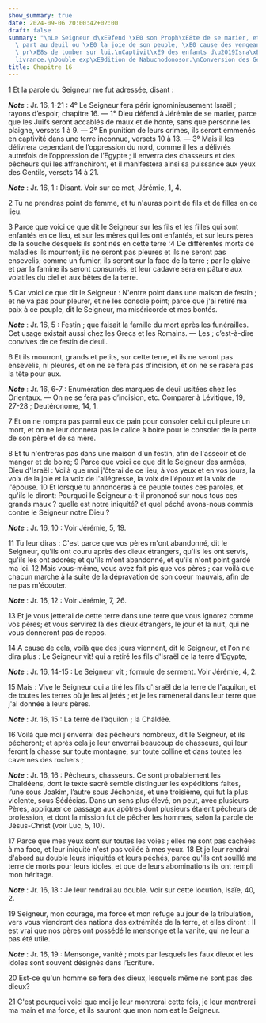 ```yaml
---
show_summary: true
date: 2024-09-06 20:00:42+02:00
draft: false
summary: "\nLe Seigneur d\xE9fend \xE0 son Proph\xE8te de se marier, et de prendre\
  \ part au deuil ou \xE0 la joie de son peuple, \xE0 cause des vengeances qui sont\
  \ pr\xE8s de tomber sur lui.\nCaptivit\xE9 des enfants d\u2019Isra\xEBl, leur d\xE9\
  livrance.\nDouble exp\xE9dition de Nabuchodonosor.\nConversion des Gentils.\n"
title: Chapitre 16
---
```





1 Et la parole du Seigneur me fut adressée, disant :

***Note*** :  Jr. 16, 1-21 : 4° Le Seigneur fera périr ignominieusement Israël ; rayons d’espoir, chapitre 16. ― 1° Dieu défend à Jérémie de se marier, parce que les Juifs seront accablés de maux et de honte, sans que personne les plaigne, versets 1 à 9. ― 2° En punition de leurs crimes, ils seront emmenés en captivité dans une terre inconnue, versets 10 à 13. ― 3° Mais il les délivrera cependant de l’oppression du nord, comme il les a délivrés autrefois de l’oppression de l’Egypte ; il enverra des chasseurs et des pêcheurs qui les affranchiront, et il manifestera ainsi sa puissance aux yeux des Gentils, versets 14 à 21.

***Note*** :  Jr. 16, 1 : Disant. Voir sur ce mot, Jérémie, 1, 4.


2 Tu ne prendras point de femme, et tu n'auras point de fils et de filles en ce lieu.


3 Parce que voici ce que dit le Seigneur sur les fils et les filles qui sont enfantés en ce lieu, et sur les mères qui les ont enfantés, et sur leurs pères de la souche desquels ils sont nés en cette terre :4 De différentes morts de maladies ils mourront; ils ne seront pas pleures et ils ne seront pas ensevelis; comme un fumier, ils seront sur la face de la terre ; par le glaive et par la famine ils seront consumés, et leur cadavre sera en pâture aux volatiles du ciel et aux bêtes de la terre.


5 Car voici ce que dit le Seigneur : N'entre point dans une maison de festin ; et ne va pas pour pleurer, et ne les console point; parce que j'ai retiré ma paix à ce peuple, dit le Seigneur, ma miséricorde et mes bontés.

***Note*** :  Jr. 16, 5 : Festin ; que faisait la famille du mort après les funérailles. Cet usage existait aussi chez les Grecs et les Romains. ― Les ; c’est-à-dire convives de ce festin de deuil.

6 Et ils mourront, grands et petits, sur cette terre, et ils ne seront pas ensevelis, ni pleures, et on ne se fera pas d'incision, et on ne se rasera pas la tête pour eux.

***Note*** :  Jr. 16, 6-7 : Enumération des marques de deuil usitées chez les Orientaux. ― On ne se fera pas d’incision, etc. Comparer à Lévitique, 19, 27-28 ; Deutéronome, 14, 1.

7 Et on ne rompra pas parmi eux de pain pour consoler celui qui pleure un mort, et on ne leur donnera pas le calice à boire pour le consoler de la perte de son père et de sa mère.


8 Et tu n'entreras pas dans une maison d'un festin, afin de l'asseoir et de manger et de boire; 9 Parce que voici ce que dit le Seigneur des armées, Dieu d'Israël : Voilà que moi j'ôterai de ce lieu, à vos yeux et en vos jours, la voix de la joie et la voix de l'allégresse, la voix de l'époux et la voix de l'épouse. 10 Et lorsque tu annonceras à ce peuple toutes ces paroles, et qu'ils le diront: Pourquoi le Seigneur a-t-il prononcé sur nous tous ces grands maux ? quelle est notre iniquité? et quel péché avons-nous commis contre le Seigneur notre Dieu ?

***Note*** :  Jr. 16, 10 : Voir Jérémie, 5, 19.

11 Tu leur diras : C'est parce que vos pères m'ont abandonné, dit le Seigneur, qu'ils ont couru après des dieux étrangers, qu'ils les ont servis, qu'ils les ont adorés; et qu'ils m'ont abandonné, et qu'ils n'ont point gardé ma loi. 12 Mais vous-même, vous avez fait pis que vos pères ; car voilà que chacun marche à la suite de la dépravation de son coeur mauvais, afin de ne pas m'écouter.

***Note*** :  Jr. 16, 12 : Voir Jérémie, 7, 26.

13 Et je vous jetterai de cette terre dans une terre que vous ignorez comme vos pères; et vous servirez là des dieux étrangers, le jour et la nuit, qui ne vous donneront pas de repos.


14 A cause de cela, voilà que des jours viennent, dit le Seigneur, et l'on ne dira plus : Le Seigneur vit! qui a retiré les fils d'Israël de la terre d'Egypte,

***Note*** :  Jr. 16, 14-15 : Le Seigneur vit ; formule de serment. Voir Jérémie, 4, 2.

15 Mais : Vive le Seigneur qui a tiré les fils d'Israël de la terre de l'aquilon, et de toutes les terres où je les ai jetés ; et je les ramènerai dans leur terre que j'ai donnée à leurs pères.

***Note*** :  Jr. 16, 15 : La terre de l’aquilon ; la Chaldée.


16 Voilà que moi j'enverrai des pêcheurs nombreux, dit le Seigneur, et ils pécheront; et après cela je leur enverrai beaucoup de chasseurs, qui leur feront la chasse sur toute montagne, sur toute colline et dans toutes les cavernes des rochers ;

***Note*** :  Jr. 16, 16 : Pêcheurs, chasseurs. Ce sont probablement les Chaldéens, dont le texte sacré semble distinguer les expéditions faites, l’une sous Joakim, l’autre sous Jéchonias, et une troisième, qui fut la plus violente, sous Sédécias. Dans un sens plus élevé, on peut, avec plusieurs Pères, appliquer ce passage aux apôtres dont plusieurs étaient pêcheurs de profession, et dont la mission fut de pêcher les hommes, selon la parole de Jésus-Christ (voir Luc, 5, 10).


17 Parce que mes yeux sont sur toutes les voies ; elles ne sont pas cachées à ma face, et leur iniquité n'est pas voilée à mes yeux. 18 Et je leur rendrai d'abord au double leurs iniquités et leurs péchés, parce qu'ils ont souillé ma terre de morts pour leurs idoles, et que de leurs abominations ils ont rempli mon héritage.

***Note*** :  Jr. 16, 18 : Je leur rendrai au double. Voir sur cette locution, Isaïe, 40, 2.


19 Seigneur, mon courage, ma force et mon refuge au jour de la tribulation, vers vous viendront des nations des extrémités de la terre, et elles diront : Il est vrai que nos pères ont possédé le mensonge et la vanité, qui ne leur a pas été utile.

***Note*** :  Jr. 16, 19 : Mensonge, vanité ; mots par lesquels les faux dieux et les idoles sont souvent désignés dans l’Ecriture.

20 Est-ce qu'un homme se fera des dieux, lesquels même ne sont pas des dieux?


21 C'est pourquoi voici que moi je leur montrerai cette fois, je leur montrerai ma main et ma force, et ils sauront que mon nom est le Seigneur.

